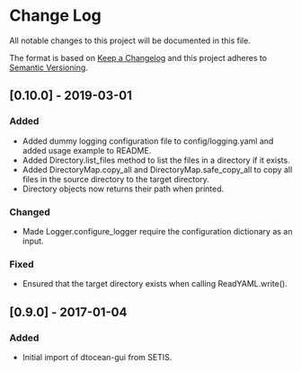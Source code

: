 # Change Log

All notable changes to this project will be documented in this file.

The format is based on [Keep a Changelog](http://keepachangelog.com/)
and this project adheres to [Semantic Versioning](http://semver.org/).

## [0.10.0] - 2019-03-01

### Added

- Added dummy logging configuration file to config/logging.yaml and added
  usage example to README.
- Added Directory.list_files method to list the files in a directory if it
  exists.
- Added DirectoryMap.copy_all and DirectoryMap.safe_copy_all to copy all files
  in the source directory to the target directory.
- Directory objects now returns their path when printed.
  
### Changed

- Made Logger.configure_logger require the configuration dictionary as an
  input.
  
### Fixed

- Ensured that the target directory exists when calling ReadYAML.write().

## [0.9.0] - 2017-01-04

### Added

- Initial import of dtocean-gui from SETIS.

